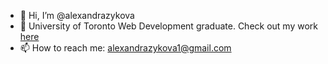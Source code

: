- 👋 Hi, I’m @alexandrazykova
- 🌱 University of Toronto Web Development graduate. Check out my work [here]([https://alexandrazykova.github.io/professional-portfolio/](https://alexandra-zykova-portfolio.netlify.app/))
- 📫 How to reach me: alexandrazykova1@gmail.com

<!---
alexandrazykova/alexandrazykova is a ✨ special ✨ repository because its `README.md` (this file) appears on your GitHub profile.
You can click the Preview link to take a look at your changes.
--->
